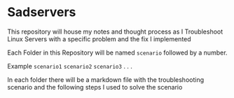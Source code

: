 # Sadservers

This repository will house my notes and thought process as I Troubleshoot Linux Servers with a specific problem and the fix I implemented

Each Folder in this Repository will be named `scenario` followed by a number.

Example `scenario1` `scenario2` `scenario3` . . .

In each folder there will be a markdown file with the troubleshooting scenario and the following steps I used to solve the scenario
